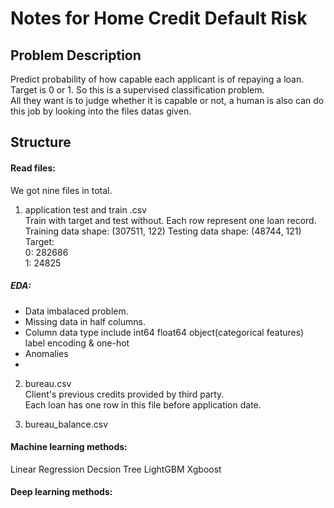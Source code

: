 # Notes for Home Credit Default Risk 

## Problem Description
Predict probability of how capable each applicant is of repaying a loan.  
Target is 0 or 1. So this is a supervised classification problem.  
All they want is to judge whether it is capable or not, a human is also can do this job by looking into the files datas given.

## Structure

#### Read files:  
We got nine files in total.  

1. application test and train .csv  
Train with target and test without. Each row represent one loan record.  
Training data shape:  (307511, 122) 
Testing data shape:  (48744, 121)   
Target:  
0: 282686  
1: 24825  
##### EDA:  
- Data imbalaced problem.  
- Missing data in half columns.  
- Column data type include int64 float64 object(categorical features) label encoding & one-hot  
- Anomalies  
- 




2. bureau.csv   
Client's previous credits provided by third party.  
Each loan has one row in this file before application date.

3. bureau_balance.csv   





#### Machine learning methods:  
Linear Regression
Decsion Tree
LightGBM
Xgboost

#### Deep learning methods:  







	
